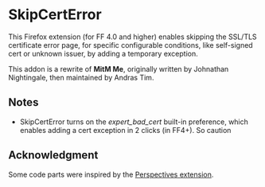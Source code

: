 SkipCertError
=============

This Firefox extension (for FF 4.0 and higher) enables skipping the SSL/TLS
certificate error page, for specific configurable conditions, like self-signed
cert or unknown issuer, by adding a temporary exception.

This addon is a rewrite of **MitM Me**, originally written by Johnathan
Nightingale, then maintained by Andras Tim.

Notes
-----

* SkipCertError turns on the *expert\_bad\_cert* built-in preference, which
  enables adding a cert exception in 2 clicks (in FF4+). So caution

Acknowledgment
--------------

Some code parts were inspired by the [Perspectives
extension](http://www.networknotary.org/ "Thanks guys").
